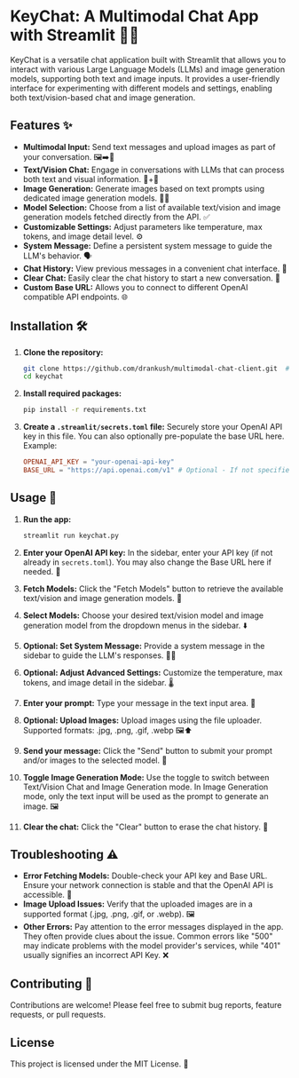 
# KeyChat: A Multimodal Chat App with Streamlit 🔑💬

KeyChat is a versatile chat application built with Streamlit that allows you to interact with various Large Language Models (LLMs) and image generation models, supporting both text and image inputs. It provides a user-friendly interface for experimenting with different models and settings, enabling both text/vision-based chat and image generation.


## Features ✨

* **Multimodal Input:** Send text messages and upload images as part of your conversation. 🖼️➡️💬
* **Text/Vision Chat:** Engage in conversations with LLMs that can process both text and visual information. 👀+📝
* **Image Generation:** Generate images based on text prompts using dedicated image generation models. 🎨🤖
* **Model Selection:** Choose from a list of available text/vision and image generation models fetched directly from the API.  ✅
* **Customizable Settings:** Adjust parameters like temperature, max tokens, and image detail level. ⚙️
* **System Message:** Define a persistent system message to guide the LLM's behavior. 🗣️
* **Chat History:** View previous messages in a convenient chat interface. 📜
* **Clear Chat:** Easily clear the chat history to start a new conversation. 🧹
* **Custom Base URL:**  Allows you to connect to different OpenAI compatible API endpoints. 🌐


## Installation 🛠️

1. **Clone the repository:**

   ```bash
   git clone https://github.com/drankush/multimodal-chat-client.git  # Replace with your repository URL
   cd keychat
   ```

2. **Install required packages:**

   ```bash
   pip install -r requirements.txt
   ```

3. **Create a `.streamlit/secrets.toml` file:** Securely store your OpenAI API key in this file.  You can also optionally pre-populate the base URL here. Example:

   ```toml
   OPENAI_API_KEY = "your-openai-api-key"
   BASE_URL = "https://api.openai.com/v1" # Optional - If not specified user will need to enter at runtime
   ```

## Usage 🚀

1. **Run the app:**

   ```bash
   streamlit run keychat.py
   ```

2. **Enter your OpenAI API key:** In the sidebar, enter your API key (if not already in `secrets.toml`). You may also change the Base URL here if needed. 🔑
3. **Fetch Models:** Click the "Fetch Models" button to retrieve the available text/vision and image generation models. 🔄
4. **Select Models:** Choose your desired text/vision model and image generation model from the dropdown menus in the sidebar.  ⬇️
5. **Optional: Set System Message:** Provide a system message in the sidebar to guide the LLM's responses. 🤖💬
6. **Optional: Adjust Advanced Settings:** Customize the temperature, max tokens, and image detail in the sidebar. 🌡️
7. **Enter your prompt:** Type your message in the text input area.  📝
8. **Optional: Upload Images:** Upload images using the file uploader. Supported formats: .jpg, .png, .gif, .webp 🖼️⬆️
9. **Send your message:** Click the "Send" button to submit your prompt and/or images to the selected model. 🚀
10. **Toggle Image Generation Mode:** Use the toggle to switch between Text/Vision Chat and Image Generation mode. In Image Generation mode, only the text input will be used as the prompt to generate an image. 🖼️
11. **Clear the chat:** Click the "Clear" button to erase the chat history. 🧹


## Troubleshooting ⚠️

* **Error Fetching Models:** Double-check your API key and Base URL. Ensure your network connection is stable and that the OpenAI API is accessible. 📶
* **Image Upload Issues:** Verify that the uploaded images are in a supported format (.jpg, .png, .gif, or .webp). 🖼️
* **Other Errors:** Pay attention to the error messages displayed in the app. They often provide clues about the issue. Common errors like "500" may indicate problems with the model provider's services, while "401" usually signifies an incorrect API Key. ❌


## Contributing 🙌

Contributions are welcome! Please feel free to submit bug reports, feature requests, or pull requests.


## License
This project is licensed under the MIT License.  📄
```

